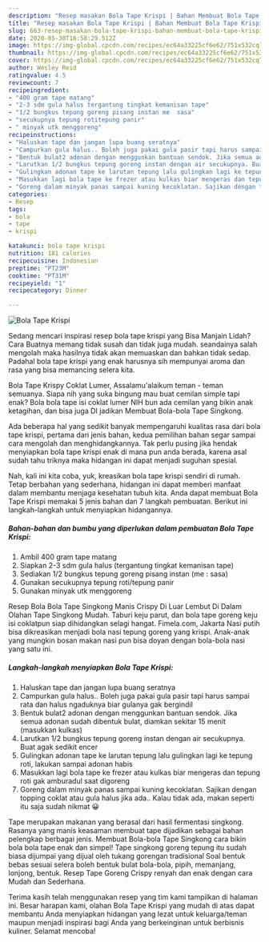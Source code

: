 ```yaml
---
description: "Resep masakan Bola Tape Krispi | Bahan Membuat Bola Tape Krispi Yang Sedap"
title: "Resep masakan Bola Tape Krispi | Bahan Membuat Bola Tape Krispi Yang Sedap"
slug: 663-resep-masakan-bola-tape-krispi-bahan-membuat-bola-tape-krispi-yang-sedap
date: 2020-05-30T16:58:29.512Z
image: https://img-global.cpcdn.com/recipes/ec64a33225cf6e62/751x532cq70/bola-tape-krispi-foto-resep-utama.jpg
thumbnail: https://img-global.cpcdn.com/recipes/ec64a33225cf6e62/751x532cq70/bola-tape-krispi-foto-resep-utama.jpg
cover: https://img-global.cpcdn.com/recipes/ec64a33225cf6e62/751x532cq70/bola-tape-krispi-foto-resep-utama.jpg
author: Wesley Reid
ratingvalue: 4.5
reviewcount: 7
recipeingredient:
- "400 gram tape matang"
- "2-3 sdm gula halus tergantung tingkat kemanisan tape"
- "1/2 bungkus tepung goreng pisang instan me  sasa"
- "secukupnya tepung rotitepung panir"
- " minyak utk menggoreng"
recipeinstructions:
- "Haluskan tape dan jangan lupa buang seratnya"
- "Campurkan gula halus.. Boleh juga pakai gula pasir tapi harus sampai rata dan halus ngaduknya biar gulanya gak bergindil"
- "Bentuk bulat2 adonan dengan menggunkan bantuan sendok. Jika semua adonan sudah dibentuk bulat, diamkan sekitar 15 menit (masukkan kulkas)"
- "Larutkan 1/2 bungkus tepung goreng instan dengan air secukupnya. Buat agak sedikit encer"
- "Gulingkan adonan tape ke larutan tepung lalu gulingkan lagi ke tepung roti, lakukan sampai adonan habis"
- "Masukkan lagi bola tape ke frezer atau kulkas biar mengeras dan tepung roti gak amburadul saat digoreng"
- "Goreng dalam minyak panas sampai kuning kecoklatan. Sajikan dengan topping coklat atau gula halus jika ada.. Kalau tidak ada, makan seperti itu saja sudah nikmat 😀"
categories:
- Resep
tags:
- bola
- tape
- krispi

katakunci: bola tape krispi 
nutrition: 181 calories
recipecuisine: Indonesian
preptime: "PT23M"
cooktime: "PT31M"
recipeyield: "1"
recipecategory: Dinner

---
```



![Bola Tape Krispi](https://img-global.cpcdn.com/recipes/ec64a33225cf6e62/751x532cq70/bola-tape-krispi-foto-resep-utama.jpg)

Sedang mencari inspirasi resep bola tape krispi yang Bisa Manjain Lidah? Cara Buatnya memang tidak susah dan tidak juga mudah. seandainya salah mengolah maka hasilnya tidak akan memuaskan dan bahkan tidak sedap. Padahal bola tape krispi yang enak harusnya sih mempunyai aroma dan rasa yang bisa memancing selera kita.

Bola Tape Krispy Coklat Lumer, Assalamu&#39;alaikum teman - teman semuanya. Siapa nih yang suka bingung mau buat cemilan simple tapi enak? Bola bola tape isi coklat lumer NIH bun ada cemilan yang bikin anak ketagihan, dan bisa juga DI jadikan Membuat Bola-bola Tape Singkong.

Ada beberapa hal yang sedikit banyak mempengaruhi kualitas rasa dari bola tape krispi, pertama dari jenis bahan, kedua pemilihan bahan segar sampai cara mengolah dan menghidangkannya. Tak perlu pusing jika hendak menyiapkan bola tape krispi enak di mana pun anda berada, karena asal sudah tahu triknya maka hidangan ini dapat menjadi suguhan spesial.


Nah, kali ini kita coba, yuk, kreasikan bola tape krispi sendiri di rumah. Tetap berbahan yang sederhana, hidangan ini dapat memberi manfaat dalam membantu menjaga kesehatan tubuh kita. Anda dapat membuat Bola Tape Krispi memakai 5 jenis bahan dan 7 langkah pembuatan. Berikut ini langkah-langkah untuk menyiapkan hidangannya.

<!--inarticleads1-->

##### Bahan-bahan dan bumbu yang diperlukan dalam pembuatan Bola Tape Krispi:

1. Ambil 400 gram tape matang
1. Siapkan 2-3 sdm gula halus (tergantung tingkat kemanisan tape)
1. Sediakan 1/2 bungkus tepung goreng pisang instan (me : sasa)
1. Gunakan secukupnya tepung roti/tepung panir
1. Gunakan  minyak utk menggoreng


Resep Bola Bola Tape Singkong Manis Crispy Di Luar Lembut Di Dalam Olahan Tape Singkong Mudah. Taburi keju parut, dan bola tape goreng keju isi coklatpun siap dihidangkan selagi hangat. Fimela.com, Jakarta Nasi putih bisa dikreasikan menjadi bola nasi tepung goreng yang krispi. Anak-anak yang mungkin bosan makan nasi pun bisa doyan dengan bola-bola nasi yang satu ini. 

<!--inarticleads2-->

##### Langkah-langkah menyiapkan Bola Tape Krispi:

1. Haluskan tape dan jangan lupa buang seratnya
1. Campurkan gula halus.. Boleh juga pakai gula pasir tapi harus sampai rata dan halus ngaduknya biar gulanya gak bergindil
1. Bentuk bulat2 adonan dengan menggunkan bantuan sendok. Jika semua adonan sudah dibentuk bulat, diamkan sekitar 15 menit (masukkan kulkas)
1. Larutkan 1/2 bungkus tepung goreng instan dengan air secukupnya. Buat agak sedikit encer
1. Gulingkan adonan tape ke larutan tepung lalu gulingkan lagi ke tepung roti, lakukan sampai adonan habis
1. Masukkan lagi bola tape ke frezer atau kulkas biar mengeras dan tepung roti gak amburadul saat digoreng
1. Goreng dalam minyak panas sampai kuning kecoklatan. Sajikan dengan topping coklat atau gula halus jika ada.. Kalau tidak ada, makan seperti itu saja sudah nikmat 😀


Tape merupakan makanan yang berasal dari hasil fermentasi singkong. Rasanya yang manis keasaman membuat tape dijadikan sebagai bahan pelengkap berbagai jenis. Membuat Bola-bola Tape Singkong cara bikin bola bola tape enak dan simpel! Tape singkong goreng tepung itu sudah biasa dijumpai yang dijual oleh tukang gorengan tradisional Soal bentuk bebas sesuai selera boleh bentuk bulat bola-bola, pipih, memanjang, lonjong, bentuk. Resep Tape Goreng Crispy renyah dan enak dengan cara Mudah dan Sederhana. 

Terima kasih telah menggunakan resep yang tim kami tampilkan di halaman ini. Besar harapan kami, olahan Bola Tape Krispi yang mudah di atas dapat membantu Anda menyiapkan hidangan yang lezat untuk keluarga/teman maupun menjadi inspirasi bagi Anda yang berkeinginan untuk berbisnis kuliner. Selamat mencoba!
